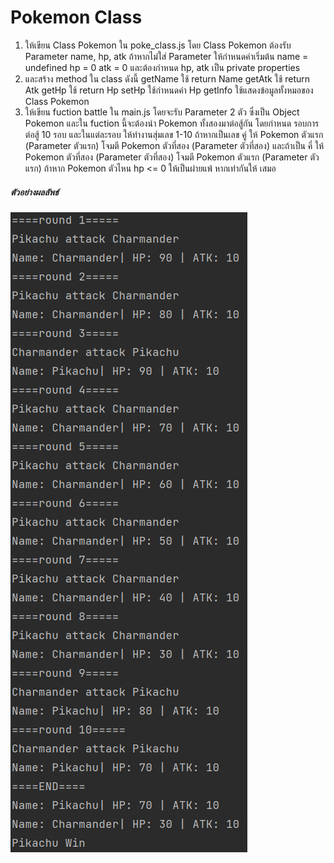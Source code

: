 # Pokemon Class

1. ให้เขียน Class Pokemon ใน poke_class.js
   โดย Class Pokemon ต้องรับ Parameter name, hp, atk ถ้าหากไม่ใส่ Parameter ให้กำหนดค่าเริ่มต้น
   name = undefined
   hp = 0
   atk = 0
   และต้องกำหนด hp, atk เป็น private properties
2. และสร้าง method ใน class ดังนี้
   getName ใช้ return Name
   getAtk ใช้ return Atk
   getHp ใช้ return Hp
   setHp ใช้กำหนดค่า Hp
   getInfo ใช้แสดงข้อมูลทั้งหมอของ Class Pokemon
3. ให้เขียน fuction battle ใน main.js
   โดยจะรับ Parameter 2 ตัว ซึ่งเป็น Object Pokemon
   และใน fuction นี้จะต้องนำ Pokemon ทั้งสองมาต่อสู้กัน
   โดยกำหนด รอบการต่อสู้ 10 รอบ และในแต่ละรอบ ให้ทำงานสุ่มเลข 1-10
   ถ้าหากเป็นเลข คู่ ให้ Pokemon ตัวแรก (Parameter ตัวแรก) โจมตี Pokemon ตัวที่สอง (Parameter ตัวที่สอง) และถ้าเป็น คี่ ให้ Pokemon ตัวที่สอง (Parameter ตัวที่สอง) โจมตี Pokemon ตัวแรก (Parameter ตัวแรก) ถ้าหาก Pokemon ตัวไหน hp <= 0 ให้เป็นผ่ายแพ้ หากเท่ากันให้ เสมอ

##### **ตัวอย่างผลลัพธ์**

![sample.png](assets/sample.png)
